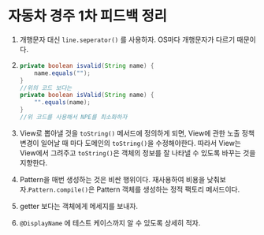 # 자동차 경주 1차 피드백 정리

1. 개행문자 대신 ``line.seperator()`` 를 사용하자. OS마다 개행문자가 다르기 때문이다.

2. ```java
   private boolean isvalid(String name) {
       name.equals("");
   }
   //위의 코드 보다는
   private boolean isValid(String name) {
       "".equals(name);
   }
   //위 코드를 사용해서 NPE를 최소화하자
   ```

3. View로 뽑아낼 것을 ``toString()`` 메서드에 정의하게 되면, View에 관한 노출 정책 변경이 일어날 때 마다 도메인의 ``toString()``을 수정해야한다. 따라서 View는 View에서 그려주고 ``toString()``은 객체의 정보를 잘 나타낼 수 있도록 바꾸는 것을 지향한다.

4. Pattern을 매번 생성하는 것은 비싼 행위이다. 재사용하여 비용을 낮춰보자.``Pattern.compile()``은 Pattern 객체를 생성하는 정적 팩토리 메서드이다.

5. getter 보다는 객체에게 메세지를 보내자.

6. ``@DisplayName`` 에 테스트 케이스까지 알 수 있도록 상세히 적자.
